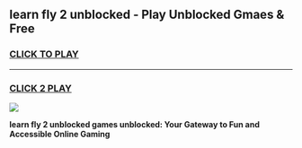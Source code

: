 
## learn fly 2 unblocked - Play Unblocked Gmaes & Free
<h3>
<a href="https://news.freeplayer.one?title=learn_fly_2_unblocked&ref=16F">CLICK TO PLAY</a></h3>
<hr>

<h3>
<a href="https://news.freeplayer.one?title=learn_fly_2_unblocked&ref=16F">CLICK 2 PLAY</a>
  
</h3>

<a href="https://news.freeplayer.one?title=learn_fly_2_unblocked&ref=16F/"><img src="https://clearcache.store/games.png"></a>


**learn fly 2 unblocked games unblocked: Your Gateway to Fun and Accessible Online Gaming**
